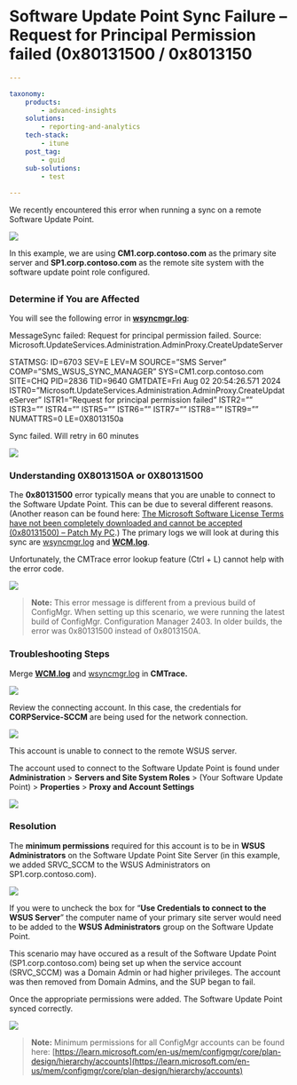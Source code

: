 # Software Update Point Sync Failure – Request for Principal Permission failed (0x80131500 / 0x8013150

```yaml
---

taxonomy:
    products:
        - advanced-insights
    solutions:
        - reporting-and-analytics
    tech-stack:
        - itune
    post_tag:
        - guid
    sub-solutions:
        - test
        
---
```

We recently encountered this error when running a sync on a remote Software Update Point.

![](/_images/SUP_SYNC_0x80131500_or_0x8013150A-2.jpg)

In this example, we are using **CM1.corp.contoso.com** as the primary site server and **SP1.corp.contoso.com** as the remote site system with the software update point role configured.

## &#x20;<a href="#h" id="h"></a>

### Determine if You are Affected <a href="#h-determine-if-you-are-affected" id="h-determine-if-you-are-affected"></a>

You will see the following error in [**wsyncmgr.log**](https://patchmypc.com/collecting-log-files-for-patch-my-pc-support#publishing-service-logs):

MessageSync failed: Request for principal permission failed. Source: Microsoft.UpdateServices.Administration.AdminProxy.CreateUpdateServer

STATMSG: ID=6703 SEV=E LEV=M SOURCE=”SMS Server” COMP=”SMS\_WSUS\_SYNC\_MANAGER” SYS=CM1.corp.contoso.com SITE=CHQ PID=2836 TID=9640 GMTDATE=Fri Aug 02 20:54:26.571 2024 ISTR0=”Microsoft.UpdateServices.Administration.AdminProxy.CreateUpdateServer” ISTR1=”Request for principal permission failed” ISTR2=”” ISTR3=”” ISTR4=”” ISTR5=”” ISTR6=”” ISTR7=”” ISTR8=”” ISTR9=”” NUMATTRS=0 LE=0X8013150a

Sync failed. Will retry in 60 minutes

![](/_images/SUP_SYNC_0x80131500_or_0x8013150A-1.jpg)

### Understanding 0X8013150A or 0X80131500 <a href="#h-understanding-0x8013150a-or-0x80131500" id="h-understanding-0x8013150a-or-0x80131500"></a>

The **0x80131500** error typically means that you are unable to connect to the Software Update Point. This can be due to several different reasons. (Another reason can be found here: [The Microsoft Software License Terms have not been completely downloaded and cannot be accepted (0x80131500) – Patch My PC](https://patchmypc.com/the-microsoft-software-license-terms-have-not-been-completely-downloaded-and-cannot-be-accepted-0x80131500).) The primary logs we will look at during this sync are [wsyncmgr.log](https://patchmypc.com/collecting-log-files-for-patch-my-pc-support#publishing-service-logs) and [**WCM.log**](https://patchmypc.com/collecting-log-files-for-patch-my-pc-support#publishing-service-logs).

Unfortunately, the CMTrace error lookup feature (Ctrl + L) cannot help with the error code.

![](/_images/SUP_SYNC_0x80131500_or_0x8013150A-4-1.jpg)

> **Note:** This error message is different from a previous build of ConfigMgr. When setting up this scenario, we were running the latest build of ConfigMgr. Configuration Manager 2403. In older builds, the error was 0x80131500 instead of 0x8013150A.

### Troubleshooting Steps <a href="#h-troubleshooting-steps" id="h-troubleshooting-steps"></a>

Merge [**WCM.log**](https://patchmypc.com/collecting-log-files-for-patch-my-pc-support#publishing-service-logs) and [wsyncmgr.log](https://patchmypc.com/collecting-log-files-for-patch-my-pc-support#publishing-service-logs) in **CMTrace.**

![](/_images/SUP_SYNC_0x80131500_or_0x8013150A-6.jpg)

Review the connecting account. In this case, the credentials for **CORPService-SCCM** are being used for the network connection.

![](/_images/SUP_SYNC_0x80131500_or_0x8013150A-7.jpg)

This account is unable to connect to the remote WSUS server.

The account used to connect to the Software Update Point is found under **Administration** > **Servers and Site System Roles** > (Your Software Update Point) > **Properties** > **Proxy and Account Settings**

![](/_images/SUP_SYNC_0x80131500_or_0x8013150A-8-1.jpg)

### Resolution <a href="#h-resolution" id="h-resolution"></a>

The **minimum permissions** required for this account is to be in **WSUS Administrators** on the Software Update Point Site Server (in this example, we added SRVC\_SCCM to the WSUS Administrators on SP1.corp.contoso.com).

![](/_images/SUP_SYNC_0x80131500_or_0x8013150A-9.jpg)

If you were to uncheck the box for “**Use Credentials to connect to the WSUS Server**” the computer name of your primary site server would need to be added to the **WSUS Administrators** group on the Software Update Point.

This scenario may have occured as a result of the Software Update Point (SP1.corp.contoso.com) being set up when the service account (SRVC\_SCCM) was a Domain Admin or had higher privileges. The account was then removed from Domain Admins, and the SUP began to fail.

Once the appropriate permissions were added. The Software Update Point synced correctly.

![](/_images/SUP_SYNC_0x80131500_or_0x8013150A-10.jpg)

> **Note:** Minimum permissions for all ConfigMgr accounts can be found here: [https://learn.microsoft.com/en-us/mem/configmgr/core/plan-design/hierarchy/accounts](https://learn.microsoft.com/en-us/mem/configmgr/core/plan-design/hierarchy/accounts)